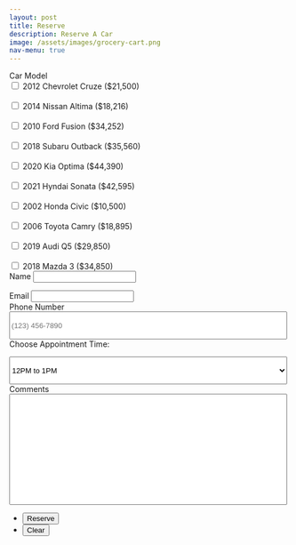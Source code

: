 ```yaml
---
layout: post
title: Reserve
description: Reserve A Car
image: /assets/images/grocery-cart.png
nav-menu: true
---
```


<style>
	.comment {
		resize: none;
		height: 200px;
		width: 500px;
	}
	.comment1 {
		height: 50px;
		width: 500px;
	}
</style>

<form action="https://submit-form.com/kPfVw0BD" method="POST">
	<label for="name">Car Model</label><div class="field half first">
		<input type="checkbox" id="2012 Chevrolet Cruze" name="car-selection" value="2012 Chevrolet Cruze" >
		<label for="2012 Chevrolet Cruze">2012 Chevrolet Cruze ($21,500)</label>
		<br>
		<br>
		<input type="checkbox" id="2014 Nissan Altima" name="car-selection" value="2014 Nissan Altima" >
		<label for="2014 Nissan Altima">2014 Nissan Altima ($18,216)</label>
		<br>
		<br>
		<input type="checkbox" id="2010 Ford Fusion" name="car-selection" value="2010 Ford Fusion" >
		<label for="2010 Ford Fusion">2010 Ford Fusion ($34,252)</label>
		<br>
		<br>
		<input type="checkbox" id="2018 Subaru Outback" name="car-selection" value="2018 Subaru Outback" >
		<label for="2018 Subaru Outback">2018 Subaru Outback ($35,560)</label>
		<br>
		<br>
		<input type="checkbox" id="2020 Kia Optima" name="car-selection" value="2020 Kia Optima" >
		<label for="2020 Kia Optima">2020 Kia Optima ($44,390)</label>
		<br>
		<br>
		<input type="checkbox" id="2021 Hyndai Sonata" name="car-selection" value="2021 Hyndai Sonata" >
		<label for="2021 Hyndai Sonata">2021 Hyndai Sonata ($42,595)</label>
		<br>
		<br>
		<input type="checkbox" id="2002 Honda Civic" name="car-selection" value="2002 Honda Civic" >
		<label for="2002 Honda Civic">2002 Honda Civic ($10,500)</label>
		<br>
		<br>
		<input type="checkbox" id="2006 Toyota Camry" name="car-selection" value="2006 Toyota Camry" >
		<label for="2006 Toyota Camry">2006 Toyota Camry ($18,895)</label>
		<br>
		<br>
		<input type="checkbox" id="2019 Audi Q5" name="car-selection" value="2019 Audi Q5" >
		<label for="2019 Audi Q5">2019 Audi Q5 ($29,850)</label>
		<br>
		<br>
		<input type="checkbox" id="2018 Mazda 3" name="car-selection" value="2018 Mazda 3" >
		<label for="2018 Mazda 3">2018 Mazda 3 ($34,850)</label>
	</div>

<div class="field half first">
<label for="name">Name</label>
<input type="text" name="name" id="name" />
<br>

<label for="email">Email</label>
<input type="email" name="email" id="email" />
<br>
<label for="phone">Phone Number</label>
<input type="tel" name="phone" maxlength="14" minlength="7" placeholder="(123) 456-7890"  class="comment1">
<br>
<label for="appointment-time">Choose Appointment Time:</label>

<select name="appointment-time" id="appointment-time" class="comment1">
  <option value="12-1">12PM to 1PM</option>
  <option value="2-3">2PM to 3PM</option>
  <option value="3-4">3PM to 4PM</option>
  <option value="4-5">4PM to 5PM</option>
</select>
<br>
	<label for="message">Comments</label>

<textarea
id="message"
name="message"
placeholder="Message"

class = comment
>

</textarea>
</div>

<ul class="actions">
	<li>
		<input type="submit" value="Reserve" class="special" />
	</li>
	<li>
		<input type="reset" value="Clear" />
	</li>
</ul>

</form>